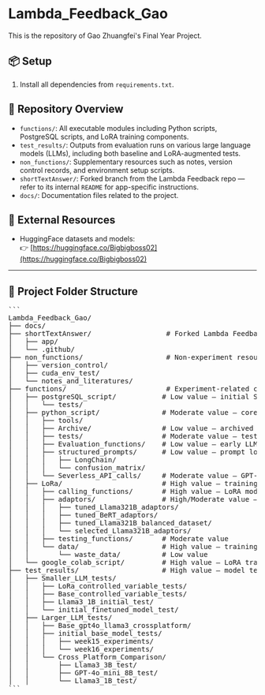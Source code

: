 # Lambda_Feedback_Gao

This is the repository of Gao Zhuangfei's Final Year Project.

## 📦 Setup
1. Install all dependencies from `requirements.txt`.

## 📁 Repository Overview

- `functions/`: All executable modules including Python scripts, PostgreSQL scripts, and LoRA training components.
- `test_results/`: Outputs from evaluation runs on various large language models (LLMs), including both baseline and LoRA-augmented tests.
- `non_functions/`: Supplementary resources such as notes, version control records, and environment setup scripts.
- `shortTextAnswer/`: Forked branch from the Lambda Feedback repo — refer to its internal `README` for app-specific instructions.
- `docs/`: Documentation files related to the project.

## 🔗 External Resources

- HuggingFace datasets and models:  
  👉 [https://huggingface.co/Bigbigboss02](https://huggingface.co/Bigbigboss02)

---

## 📂 Project Folder Structure
<pre lang="markdown">
```
Lambda_Feedback_Gao/
├── docs/
├── shortTextAnswer/                  # Forked Lambda Feedback branch, see internal README
│   ├── app/
│   └── .github/
├── non_functions/                    # Non-experiment resources
│   ├── version_control/
│   ├── cuda_env_test/
│   └── notes_and_literatures/
├── functions/                        # Experiment-related code and modules
│   ├── postgreSQL_script/           # Low value — initial SQL scripts
│   │   └── tests/
│   ├── python_script/               # Moderate value — core Python scripts
│   │   ├── tools/
│   │   ├── Archive/                 # Low value — archived versions
│   │   ├── tests/                   # Moderate value — test functions
│   │   ├── Evaluation_functions/    # Low value — early LLM evals
│   │   ├── structured_prompts/      # Low value — prompt logic separation
│   │   │   ├── LongChain/
│   │   │   └── confusion_matrix/
│   │   └── Severless_API_calls/     # Moderate value — GPT-4o-mini endpoint calls
│   ├── LoRa/                        # High value — training/testing LoRA modules
│   │   ├── calling_functions/       # High value — LoRA model interface
│   │   ├── adaptors/                # High/Moderate value — trained LoRA weights
│   │   │   ├── tuned_Llama321B_adaptors/
│   │   │   ├── tuned_BeRT_adaptors/
│   │   │   ├── tuned_Llama321B_balanced_dataset/
│   │   │   └── selected_Llama321B_adaptors/
│   │   ├── testing_functions/       # Moderate value
│   │   └── data/                    # High value — training/testing sets
│   │       └── waste_data/          # Low value
│   └── google_colab_script/         # High value — LoRA training notebook
├── test_results/                    # High value — model test results, includes everything in Paper Results
│   ├── Smaller_LLM_tests/
│   │   ├── LoRa_controlled_variable_tests/
│   │   ├── Base_controlled_variable_tests/
│   │   ├── Llama3_1B_initial_test/
│   │   └── initial_finetuned_model_test/
│   ├── Larger_LLM_tests/
│   │   ├── Base_gpt4o_llama3_crossplatform/
│   │   ├── initial_base_model_tests/
│   │   │   ├── week15_experiments/
│   │   │   └── week16_experiments/
│   │   └── Cross_Platform_Comparison/
│   │       ├── Llama3_3B_test/
│   │       ├── GPT-4o_mini_8B_test/
│   │       └── Llama3_1B_test/
```
</pre>
